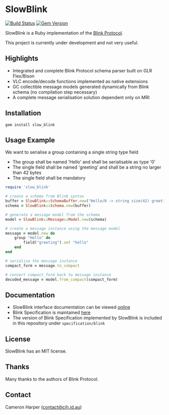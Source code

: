 SlowBlink
==========

[![Build Status](https://travis-ci.org/cjhdev/slow_blink.svg?branch=master)](https://travis-ci.org/cjhdev/slow_blink)
[![Gem Version](https://badge.fury.io/rb/slow_blink.svg)](https://badge.fury.io/rb/slow_blink)


SlowBlink is a Ruby implementation of the [Blink Protocol](http://www.blinkprotocol.org/ "Blink Protocol").

This project is currently under development and not very useful.


## Highlights

- Integrated and complete Blink Protocol schema parser built on GLR Flex/Bison
- VLC encode/decode functions implemented as native extensions
- GC collectible message models generated dynamically from Blink schema (no compilation step necessary)
- A complete message serialisation solution dependent only on MRI


## Installation

~~~
gem install slow_blink
~~~


## Usage Example

We want to serialise a group containing a single string type field

- The group shall be named 'Hello' and shall be serialisable as type '0'
- The single field shall be named 'greeting' and shall be a string no larger than 42 bytes
- The single field shall be mandatory

~~~ruby
require 'slow_blink'

# create a schema from Blink syntax
buffer = SlowBlink::SchemaBuffer.new("Hello/0 -> string size(42) greeting")
schema = SlowBlink::Schema.new(buffer)

# generate a message model from the schema
model = SlowBlink::Message::Model.new(schema)

# create a message instance using the message model
message = model.new do
    group "Hello" do
        field("greeting").set "hello"        
    end
end

# serialise the message instance
compact_form = message.to_compact

# convert compact_form back to message instance
decoded_message = model.from_compact(compact_form)

~~~

## Documentation

- SlowBlink interface documentation can be viewed [online](http://www.rubydoc.info/gems/slow_blink "slow_blink")
- Blink Specification is maintained [here](http://www.blinkprotocol.org/ "Blink Protocol")
- The version of Blink Specification implemented by SlowBlink is included in this repository under `specification/blink`
    
## License

SlowBlink has an MIT license.


## Thanks

Many thanks to the authors of Blink Protocol.


## Contact

Cameron Harper (contact@cjh.id.au)


